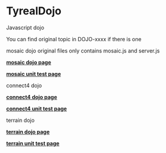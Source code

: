 # TyrealDojo
Javascript dojo

You can find original topic in DOJO-xxxx if there is one 

mosaic dojo original files only contains mosaic.js and server.js

**[mosaic dojo page](http://tyrealgray.github.io/TyrealDojo/mosaic/mosaic.html)**

**[mosaic unit test page](http://tyrealgray.github.io/TyrealDojo/mosaic/test-mosaic.html)**

connect4 dojo

**[connect4 dojo page](http://tyrealgray.github.io/TyrealDojo/connect4/connect4.html)**

**[connect4 unit test page](http://tyrealgray.github.io/TyrealDojo/connect4/test-connect4.html)**

terrain dojo

**[terrain dojo page](http://tyrealgray.github.io/TyrealDojo/terrain/terrain.html)**

**[terrain unit test page](http://tyrealgray.github.io/TyrealDojo/terrain/test-terrain.html)**